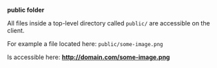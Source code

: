 **public folder**

All files inside a top-level directory called `public/` are accessible on the client.

For example a file located here: `public/some-image.png`

Is accessible here: **http://domain.com/some-image.png**

